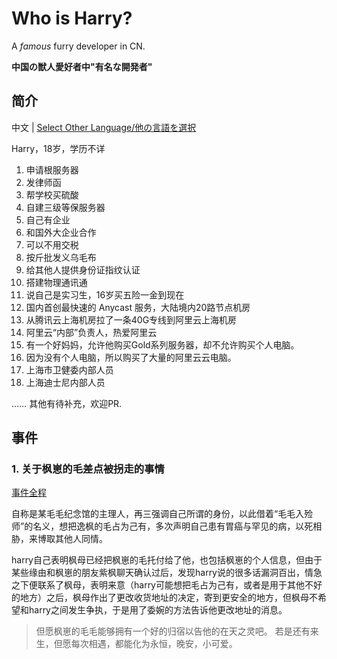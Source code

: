 # Who is Harry?

A _famous_ furry developer in CN.

**中国の獣人愛好者中"有名な開発者"**

## 简介

中文 | [Select Other Language/他の言語を選択](i18n/list.md)

Harry，18岁，学历不详
1. 申请根服务器
2. 发律师函
3. 帮学校买硫酸
4. 自建三级等保服务器
5. 自己有企业
6. 和国外大企业合作
7. 可以不用交税
8. 按斤批发义乌毛布
9. 给其他人提供身份证指纹认证
10. 搭建物理通讯通
11. 说自己是实习生，16岁买五险一金到现在
12. 国内首创最快速的 Anycast 服务，大陆境内20路节点机房
13. 从腾讯云上海机房拉了一条40G专线到阿里云上海机房
14. 阿里云“内部”负责人，热爱阿里云
15. 有一个好妈妈，允许他购买Gold系列服务器，却不允许购买个人电脑。
16. 因为没有个人电脑，所以购买了大量的阿里云云电脑。
17. 上海市卫健委内部人员
18. 上海迪士尼内部人员

……
其他有待补充，欢迎PR.

## 事件

### 1. 关于枫崽的毛差点被拐走的事情

[事件全程](assets/1.%20%E5%85%B3%E4%BA%8E%E6%9E%AB%E5%B4%BD%E7%9A%84%E6%AF%9B%E5%B7%AE%E7%82%B9%E8%A2%AB%E6%8B%90%E8%B5%B0%E7%9A%84%E4%BA%8B%E6%83%85/%E5%85%B3%E4%BA%8E%E6%9E%AB%E5%B4%BD%E7%9A%84%E6%AF%9B%E5%B7%AE%E7%82%B9%E8%A2%AB%E6%8B%90%E8%B5%B0%E7%9A%84%E4%BA%8B%E6%83%85.md)

自称是某毛毛纪念馆的主理人，再三强调自己所谓的身份，以此借着“毛毛入殓师”的名义，想把逸枫的毛占为己有，多次声明自己患有胃癌与罕见的病，以死相胁，来博取其他人同情。

harry自己表明枫母已经把枫崽的毛托付给了他，也包括枫崽的个人信息，但由于某些缘由和枫崽的朋友紫枫聊天确认过后，发现harry说的很多话漏洞百出，情急之下便联系了枫母，表明来意（harry可能想把毛占为己有，或者是用于其他不好的地方）之后，枫母作出了更改收货地址的决定，寄到更安全的地方，但枫母不希望和harry之间发生争执，于是用了委婉的方法告诉他更改地址的消息。

>   但愿枫崽的毛毛能够拥有一个好的归宿以告他的在天之灵吧。
    若是还有来生，但愿每次相遇，都能化为永恒，晚安，小可爱。
